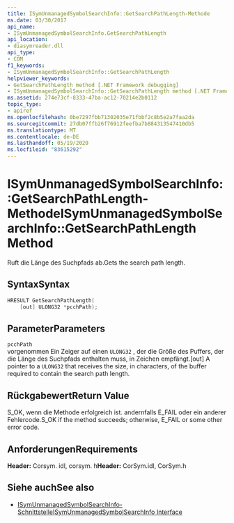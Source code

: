 ```yaml
---
title: ISymUnmanagedSymbolSearchInfo::GetSearchPathLength-Methode
ms.date: 03/30/2017
api_name:
- ISymUnmanagedSymbolSearchInfo.GetSearchPathLength
api_location:
- diasymreader.dll
api_type:
- COM
f1_keywords:
- ISymUnmanagedSymbolSearchInfo::GetSearchPathLength
helpviewer_keywords:
- GetSearchPathLength method [.NET Framework debugging]
- ISymUnmanagedSymbolSearchInfo::GetSearchPathLength method [.NET Framework debugging]
ms.assetid: 274e73cf-8333-47ba-ac12-70214e2b0112
topic_type:
- apiref
ms.openlocfilehash: 0be7297fbb71302035e71fbbf2c8b5e2a7faa2da
ms.sourcegitcommit: 27db07ffb26f76912feefba7b884313547410db5
ms.translationtype: MT
ms.contentlocale: de-DE
ms.lasthandoff: 05/19/2020
ms.locfileid: "83615292"
---
```

# <a name="isymunmanagedsymbolsearchinfogetsearchpathlength-method"></a><span data-ttu-id="2079b-102">ISymUnmanagedSymbolSearchInfo::GetSearchPathLength-Methode</span><span class="sxs-lookup"><span data-stu-id="2079b-102">ISymUnmanagedSymbolSearchInfo::GetSearchPathLength Method</span></span>
<span data-ttu-id="2079b-103">Ruft die Länge des Suchpfads ab.</span><span class="sxs-lookup"><span data-stu-id="2079b-103">Gets the search path length.</span></span>  
  
## <a name="syntax"></a><span data-ttu-id="2079b-104">Syntax</span><span class="sxs-lookup"><span data-stu-id="2079b-104">Syntax</span></span>  
  
```cpp  
HRESULT GetSearchPathLength(  
    [out] ULONG32 *pcchPath);  
```  
  
## <a name="parameters"></a><span data-ttu-id="2079b-105">Parameter</span><span class="sxs-lookup"><span data-stu-id="2079b-105">Parameters</span></span>  
 `pcchPath`  
 <span data-ttu-id="2079b-106">vorgenommen Ein Zeiger auf einen `ULONG32` , der die Größe des Puffers, der die Länge des Suchpfads enthalten muss, in Zeichen empfängt.</span><span class="sxs-lookup"><span data-stu-id="2079b-106">[out] A pointer to a `ULONG32` that receives the size, in characters, of the buffer required to contain the search path length.</span></span>  
  
## <a name="return-value"></a><span data-ttu-id="2079b-107">Rückgabewert</span><span class="sxs-lookup"><span data-stu-id="2079b-107">Return Value</span></span>  
 <span data-ttu-id="2079b-108">S_OK, wenn die Methode erfolgreich ist. andernfalls E_FAIL oder ein anderer Fehlercode.</span><span class="sxs-lookup"><span data-stu-id="2079b-108">S_OK if the method succeeds; otherwise, E_FAIL or some other error code.</span></span>  
  
## <a name="requirements"></a><span data-ttu-id="2079b-109">Anforderungen</span><span class="sxs-lookup"><span data-stu-id="2079b-109">Requirements</span></span>  
 <span data-ttu-id="2079b-110">**Header:** Corsym. idl, corsym. h</span><span class="sxs-lookup"><span data-stu-id="2079b-110">**Header:** CorSym.idl, CorSym.h</span></span>  
  
## <a name="see-also"></a><span data-ttu-id="2079b-111">Siehe auch</span><span class="sxs-lookup"><span data-stu-id="2079b-111">See also</span></span>

- [<span data-ttu-id="2079b-112">ISymUnmanagedSymbolSearchInfo-Schnittstelle</span><span class="sxs-lookup"><span data-stu-id="2079b-112">ISymUnmanagedSymbolSearchInfo Interface</span></span>](isymunmanagedsymbolsearchinfo-interface.md)

